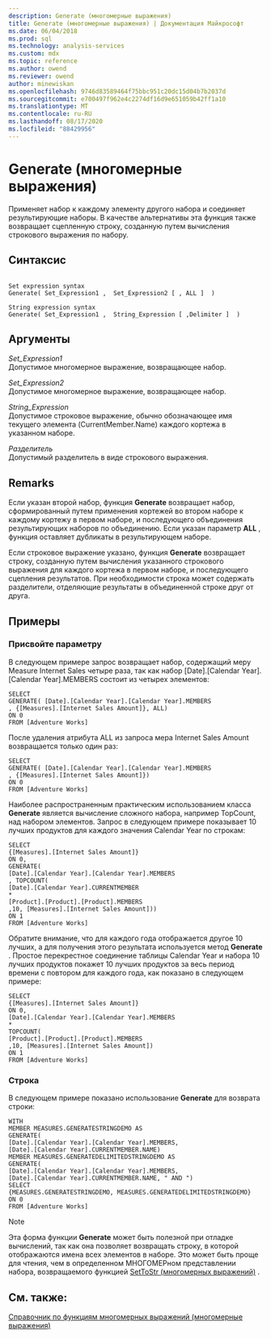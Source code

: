 ```yaml
---
description: Generate (многомерные выражения)
title: Generate (многомерные выражения) | Документация Майкрософт
ms.date: 06/04/2018
ms.prod: sql
ms.technology: analysis-services
ms.custom: mdx
ms.topic: reference
ms.author: owend
ms.reviewer: owend
author: minewiskan
ms.openlocfilehash: 9746d83589464f75bbc951c20dc15d04b7b2037d
ms.sourcegitcommit: e700497f962e4c2274df16d9e651059b42ff1a10
ms.translationtype: MT
ms.contentlocale: ru-RU
ms.lasthandoff: 08/17/2020
ms.locfileid: "88429956"
---
```

# <a name="generate-mdx"></a>Generate (многомерные выражения)


  Применяет набор к каждому элементу другого набора и соединяет результирующие наборы. В качестве альтернативы эта функция также возвращает сцепленную строку, созданную путем вычисления строкового выражения по набору.  
  
## <a name="syntax"></a>Синтаксис  
  
```  
  
Set expression syntax  
Generate( Set_Expression1 ,  Set_Expression2 [ , ALL ]  )  
  
String expression syntax  
Generate( Set_Expression1 ,  String_Expression [ ,Delimiter ]  )  
```  
  
## <a name="arguments"></a>Аргументы  
 *Set_Expression1*  
 Допустимое многомерное выражение, возвращающее набор.  
  
 *Set_Expression2*  
 Допустимое многомерное выражение, возвращающее набор.  
  
 *String_Expression*  
 Допустимое строковое выражение, обычно обозначающее имя текущего элемента (CurrentMember.Name) каждого кортежа в указанном наборе.  
  
 *Разделитель*  
 Допустимый разделитель в виде строкового выражения.  
  
## <a name="remarks"></a>Remarks  
 Если указан второй набор, функция **Generate** возвращает набор, сформированный путем применения кортежей во втором наборе к каждому кортежу в первом наборе, и последующего объединения результирующих наборов по объединению. Если указан параметр **ALL** , функция оставляет дубликаты в результирующем наборе.  
  
 Если строковое выражение указано, функция **Generate** возвращает строку, созданную путем вычисления указанного строкового выражения для каждого кортежа в первом наборе, и последующего сцепления результатов. При необходимости строка может содержать разделители, отделяющие результаты в объединенной строке друг от друга.  
  
## <a name="examples"></a>Примеры  
  
### <a name="set"></a>Присвойте параметру  
 В следующем примере запрос возвращает набор, содержащий меру Measure Internet Sales четыре раза, так как набор [Date].[Calendar Year].[Calendar Year].MEMBERS состоит из четырех элементов:  
  
```  
SELECT   
GENERATE( [Date].[Calendar Year].[Calendar Year].MEMBERS  
, {[Measures].[Internet Sales Amount]}, ALL)  
ON 0  
FROM [Adventure Works]  
```  
  
 После удаления атрибута ALL из запроса мера Internet Sales Amount возвращается только один раз:  
  
```  
SELECT   
GENERATE( [Date].[Calendar Year].[Calendar Year].MEMBERS  
, {[Measures].[Internet Sales Amount]})  
ON 0  
FROM [Adventure Works]  
```  
  
 Наиболее распространенным практическим использованием класса **Generate** является вычисление сложного набора, например TopCount, над набором элементов. Запрос в следующем примере показывает 10 лучших продуктов для каждого значения Calendar Year по строкам:  
  
```  
SELECT   
{[Measures].[Internet Sales Amount]}  
ON 0,  
GENERATE(   
[Date].[Calendar Year].[Calendar Year].MEMBERS  
, TOPCOUNT(  
[Date].[Calendar Year].CURRENTMEMBER  
*  
[Product].[Product].[Product].MEMBERS  
,10, [Measures].[Internet Sales Amount]))  
ON 1  
FROM [Adventure Works]  
```  
  
 Обратите внимание, что для каждого года отображается другое 10 лучших, а для получения этого результата используется метод **Generate** . Простое перекрестное соединение таблицы Calendar Year и набора 10 лучших продуктов покажет 10 лучших продуктов за весь период времени с повтором для каждого года, как показано в следующем примере:  
  
```  
SELECT   
{[Measures].[Internet Sales Amount]}  
ON 0,  
[Date].[Calendar Year].[Calendar Year].MEMBERS  
*   
TOPCOUNT(  
[Product].[Product].[Product].MEMBERS  
,10, [Measures].[Internet Sales Amount])  
ON 1  
FROM [Adventure Works]  
```  
  
### <a name="string"></a>Строка  
 В следующем примере показано использование **Generate** для возврата строки:  
  
```  
WITH   
MEMBER MEASURES.GENERATESTRINGDEMO AS  
GENERATE(   
[Date].[Calendar Year].[Calendar Year].MEMBERS,  
[Date].[Calendar Year].CURRENTMEMBER.NAME)  
MEMBER MEASURES.GENERATEDELIMITEDSTRINGDEMO AS  
GENERATE(   
[Date].[Calendar Year].[Calendar Year].MEMBERS,  
[Date].[Calendar Year].CURRENTMEMBER.NAME, " AND ")  
SELECT   
{MEASURES.GENERATESTRINGDEMO, MEASURES.GENERATEDELIMITEDSTRINGDEMO}  
ON 0  
FROM [Adventure Works]  
```  
  
> [!NOTE]  
>  Эта форма функции **Generate** может быть полезной при отладке вычислений, так как она позволяет возвращать строку, в которой отображаются имена всех элементов в наборе. Это может быть проще для чтения, чем в определенном МНОГОМЕРном представлении набора, возвращаемого функцией [SetToStr &#40;многомерных выражений&#41;](../mdx/settostr-mdx.md) .  
  
## <a name="see-also"></a>См. также:  
 [Справочник по функциям многомерных выражений (многомерные выражения)](../mdx/mdx-function-reference-mdx.md)  
  
  
